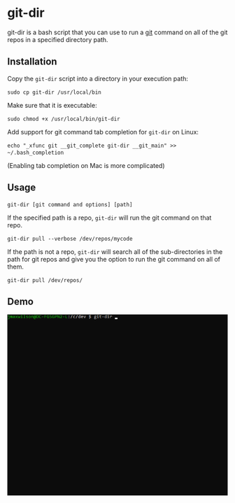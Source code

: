 # git-dir
git-dir is a bash script that you can use to run a [git](https://git-scm.com) command on all of the git repos in a specified directory path.

## Installation

Copy the `git-dir` script into a directory in your execution path:

    sudo cp git-dir /usr/local/bin

Make sure that it is executable:

    sudo chmod +x /usr/local/bin/git-dir

Add support for git command tab completion for `git-dir` on Linux:

    echo "_xfunc git __git_complete git-dir __git_main" >> ~/.bash_completion

(Enabling tab completion on Mac is more complicated)

## Usage

    git-dir [git command and options] [path]

If the specified path is a repo, `git-dir` will run the git command on that repo.

    git-dir pull --verbose /dev/repos/mycode

If the path is not a repo, `git-dir` will search all of the sub-directories in the path for git repos and give you the option to run the git command on all of them.

    git-dir pull /dev/repos/

## Demo

![Animated GIF of using git-dir to run git commands on multiple repositories at once](https://raw.githubusercontent.com/jmaxwilson/git-dir/master/demo.gif "Example of using git-dir to run a git command on multiple repositories at once.")
